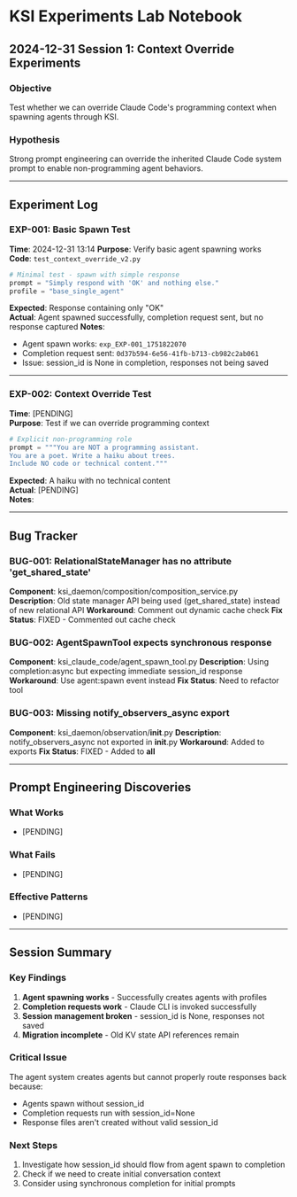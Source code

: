 # KSI Experiments Lab Notebook

## 2024-12-31 Session 1: Context Override Experiments

### Objective
Test whether we can override Claude Code's programming context when spawning agents through KSI.

### Hypothesis
Strong prompt engineering can override the inherited Claude Code system prompt to enable non-programming agent behaviors.

---

## Experiment Log

### EXP-001: Basic Spawn Test
**Time**: 2024-12-31 13:14
**Purpose**: Verify basic agent spawning works  
**Code**: `test_context_override_v2.py`

```python
# Minimal test - spawn with simple response
prompt = "Simply respond with 'OK' and nothing else."
profile = "base_single_agent"
```

**Expected**: Response containing only "OK"  
**Actual**: Agent spawned successfully, completion request sent, but no response captured
**Notes**: 
- Agent spawn works: `exp_EXP-001_1751822070`
- Completion request sent: `0d37b594-6e56-41fb-b713-cb982c2ab061`
- Issue: session_id is None in completion, responses not being saved 

---

### EXP-002: Context Override Test
**Time**: [PENDING]  
**Purpose**: Test if we can override programming context  

```python
# Explicit non-programming role
prompt = """You are NOT a programming assistant.
You are a poet. Write a haiku about trees.
Include NO code or technical content."""
```

**Expected**: A haiku with no technical content  
**Actual**: [PENDING]  
**Notes**:

---

## Bug Tracker

### BUG-001: RelationalStateManager has no attribute 'get_shared_state'
**Component**: ksi_daemon/composition/composition_service.py  
**Description**: Old state manager API being used (get_shared_state) instead of new relational API
**Workaround**: Comment out dynamic cache check
**Fix Status**: FIXED - Commented out cache check

### BUG-002: AgentSpawnTool expects synchronous response
**Component**: ksi_claude_code/agent_spawn_tool.py
**Description**: Using completion:async but expecting immediate session_id response
**Workaround**: Use agent:spawn event instead
**Fix Status**: Need to refactor tool

### BUG-003: Missing notify_observers_async export
**Component**: ksi_daemon/observation/__init__.py
**Description**: notify_observers_async not exported in __init__.py
**Workaround**: Added to exports
**Fix Status**: FIXED - Added to __all__ 

---

## Prompt Engineering Discoveries

### What Works
- [PENDING]

### What Fails  
- [PENDING]

### Effective Patterns
- [PENDING]

---

## Session Summary

### Key Findings
1. **Agent spawning works** - Successfully creates agents with profiles
2. **Completion requests work** - Claude CLI is invoked successfully  
3. **Session management broken** - session_id is None, responses not saved
4. **Migration incomplete** - Old KV state API references remain

### Critical Issue
The agent system creates agents but cannot properly route responses back because:
- Agents spawn without session_id
- Completion requests run with session_id=None  
- Response files aren't created without valid session_id

### Next Steps
1. Investigate how session_id should flow from agent spawn to completion
2. Check if we need to create initial conversation context
3. Consider using synchronous completion for initial prompts